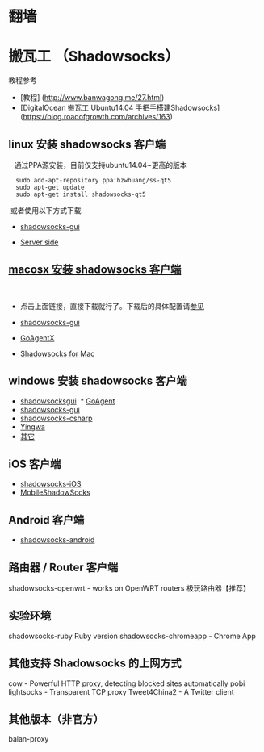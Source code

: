 # 翻墙

# 搬瓦工 （Shadowsocks）
  教程参考
  * [教程] (http://www.banwagong.me/27.html)
  * [DigitalOcean 搬瓦工 Ubuntu14.04 手把手搭建Shadowsocks] (https://blog.roadofgrowth.com/archives/163)
  
## linux 安装 shadowsocks 客户端
  
  通过PPA源安装，目前仅支持ubuntu14.04~更高的版本
  
  ```
    sudo add-apt-repository ppa:hzwhuang/ss-qt5
    sudo apt-get update
    sudo apt-get install shadowsocks-qt5
  ```
  或者使用以下方式下载
  
  * [shadowsocks-gui](https://github.com/shadowsocks/shadowsocks-gui)
  
  *  [Server side](https://shadowsocks.com/download.html)
  
## [macosx 安装 shadowsocks 客户端](https://github.com/shadowsocks/shadowsocks-iOS/releases/download/2.6.3/ShadowsocksX-2.6.3.dmg)
  
  * 点击上面链接，直接下载就行了。下载后的具体配置请[参见](https://www.godusevpn.mobi/mac-shadowsocks-tutorials.html)
  
  * [shadowsocks-gui](https://github.com/shadowsocks/shadowsocks-gui) 
  
  * [GoAgentX](https://github.com/ohdarling/GoAgentX) 
  
  * [Shadowsocks for Mac](https://github.com/shadowsocks/shadowsocks-iOS/wiki/Shadowsocks-for-OSX-Help) 
  
## windows 安装 shadowsocks 客户端

  * [shadowsocksgui](https://sourceforge.net/projects/shadowsocksgui/files/dist/)
  * [GoAgent](https://goagentplus.com/)
  * [shadowsocks-gui](https://github.com/shadowsocks/shadowsocks-gui)
  * [shadowsocks-csharp](https://github.com/clowwindy/shadowsocks-csharp) 
  * [Yingwa](https://github.com/dallascao/yingwa)  
  * [其它](https://cloud.cokebar.info/index.php/s/rKTIRmkNXn1VUZ4)

## iOS 客户端

  * [shadowsocks-iOS](https://github.com/shadowsocks/shadowsocks-iOS)
  * [MobileShadowSocks](https://github.com/linusyang/MobileShadowSocks) 
  
## Android 客户端

   * [shadowsocks-android](https://github.com/shadowsocks/shadowsocks-android)

## 路由器 / Router 客户端

   shadowsocks-openwrt - works on OpenWRT routers
   极玩路由器【推荐】

## 实验环境

   shadowsocks-ruby Ruby version
   shadowsocks-chromeapp - Chrome App

## 其他支持 Shadowsocks 的上网方式

   cow - Powerful HTTP proxy, detecting blocked sites automatically
   pobi
   lightsocks - Transparent TCP proxy
   Tweet4China2 - A Twitter client

## 其他版本（非官方）

balan-proxy
